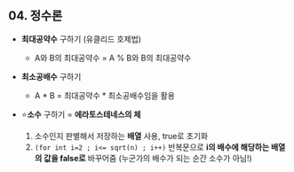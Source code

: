 ## 04. 정수론
- **최대공약수** 구하기 (유클리드 호제법)  
  - A와 B의 최대공약수 = A % B와 B의 최대공약수  
   
- **최소공배수** 구하기  
  - A * B = 최대공약수 * 최소공배수임을 활용  
  
- :star:**소수** 구하기 = **에라토스테네스의 체**
  1. 소수인지 판별해서 저장하는 **배열** 사용, true로 초기화
  2. ```(for int i=2 ; i<= sqrt(n) ; i++)``` 반복문으로 **i의 배수에 해당하는 배열의 값을 false로** 바꾸어줌 (누군가의 배수가 되는 순간 소수가 아님!)
